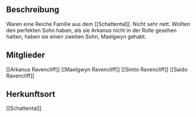 ## Beschreibung
Waren eine Reiche Familie aus dem [[Schattental]]. Nicht sehr nett. Wollten den perfekten Sohn haben, als sie Arkanus nicht in der Rolle gesehen hatten, haben sie einen zweiten Sohn, Maelgwyn gehabt. 

## Mitglieder
[[Arkanus Ravencliff]]
[[Maelgwyn Ravencliff]]
[[Simto Ravencliff]]
[[Saido Ravencliff]]

## Herkunftsort
[[Schattental]]